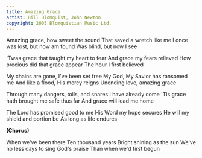 ```yaml
---
title: Amazing Grace
artist: Bill Blomquist, John Newton
copyright: 2005 Blomquistian Music Ltd.
---
```


Amazing grace, how sweet the sound
That saved a wretch like me
I once was lost, but now am found
Was blind, but now I see

'Twas grace that taught my heart to fear
And grace my fears relieved
How precious did that grace appear
The hour I first believed

My chains are gone, I've been set free
My God, My Savior has ransomed me
And like a flood, His mercy reigns
Unending love, amazing grace

Through many dangers, toils, and snares
I have already come
'Tis grace hath brought me safe thus far
And grace will lead me home

The Lord has promised good to me
His Word my hope secures
He will my shield and portion be
As long as life endures

<strong>(Chorus)</strong>

When we've been there
Ten thousand years
Bright shining as the sun
We've no less days to sing God's praise
Than when we'd first begun
